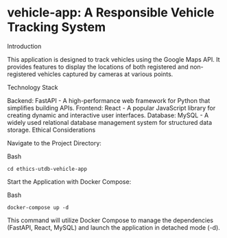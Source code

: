 # vehicle-app: A Responsible Vehicle Tracking System

Introduction

This application is designed to track vehicles using the Google Maps API. It provides features to display the locations of both registered and non-registered vehicles captured by cameras at various points.

Technology Stack

Backend: FastAPI - A high-performance web framework for Python that simplifies building APIs.
Frontend: React - A popular JavaScript library for creating dynamic and interactive user interfaces.
Database: MySQL - A widely used relational database management system for structured data storage.
Ethical Considerations

Navigate to the Project Directory:

Bash

```
cd ethics-utdb-vehicle-app
```

Start the Application with Docker Compose:

Bash

```
docker-compose up -d
```

This command will utilize Docker Compose to manage the dependencies (FastAPI, React, MySQL) and launch the application in detached mode (-d).
